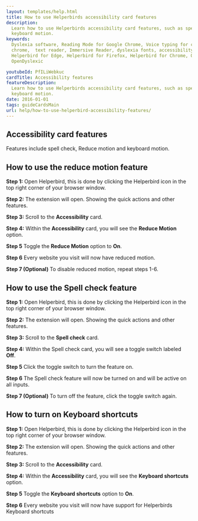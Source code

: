 ```yaml
---
layout: templates/help.html
title: How to use Helperbirds accessibility card features
description:
  Learn how to use Helperbirds accessibility card features, such as spell check, Reduce motion and
  keyboard motion.
keywords:
  Dyslexia software, Reading Mode for Google Chrome, Voice typing for chrome, Text to speech for
  chrome,  text reader, Immersive Reader, dyslexia fonts, accessibility software, dyslexia software,
  Helperbird for Edge, Helperbird for Firefox, Helperbird for Chrome, Opendyslexic for Chrome,
  OpenDyslexic

youtubeId: PfILiWebkuc
cardTitle: Accessibility features
featureDescription:
  Learn how to use Helperbirds accessibility card features, such as spell check, Reduce motion and
  keyboard motion.
date: 2016-01-01
tags: guideCardsMain
url: help/how-to-use-helperbird-accessibility-features/
---
```


## Accessibility card features

Features include spell check, Reduce motion and keyboard motion.

## How to use the reduce motion feature

**Step 1:** Open Helperbird, this is done by clicking the Helperbird icon in the top right corner of your browser window.

**Step 2:** The extension will open. Showing the quick actions and other features.

**Step 3:** Scroll to the **Accessibility** card.

**Step 4:** Within the **Accessibility** card, you will see the **Reduce Motion** option.

**Step 5** Toggle the **Reduce Motion** option to **On**.

**Step 6** Every website you visit will now have reduced motion.

**Step 7 (Optional)** To disable reduced motion, repeat steps 1-6.


## How to use the Spell check feature

**Step 1:** Open Helperbird, this is done by clicking the Helperbird icon in the top right corner of your browser window.

**Step 2:** The extension will open. Showing the quick actions and other features.

**Step 3:** Scroll to the **Spell check** card.

**Step 4:** Within the Spell check card, you will see a toggle switch labeled **Off**.

**Step 5** Click the toggle switch to turn the feature on.

**Step 6** The Spell check feature will now be turned on and will be active on all inputs.

**Step 7 (Optional)** To turn off the feature, click the toggle switch again.


## How to turn on Keyboard shortcuts

**Step 1:** Open Helperbird, this is done by clicking the Helperbird icon in the top right corner of your browser window.

**Step 2:** The extension will open. Showing the quick actions and other features.

**Step 3:** Scroll to the **Accessibility** card.

**Step 4:** Within the **Accessibility** card, you will see the **Keyboard shortcuts** option.

**Step 5** Toggle the **Keyboard shortcuts** option to **On**.

**Step 6** Every website you visit will now have support for Helperbirds Keyboard shortcuts

